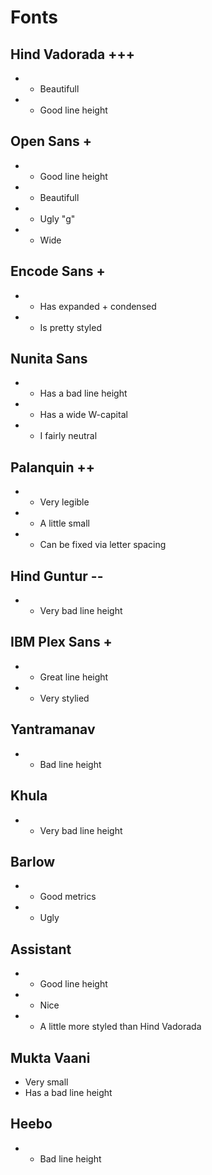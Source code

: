 # Fonts


## Hind Vadorada +++

* + Beautifull
* + Good line height

## Open Sans +

* + Good line height
* + Beautifull
* - Ugly "g"
* - Wide

## Encode Sans +

* + Has expanded + condensed
* - Is pretty styled

## Nunita Sans

* - Has a bad line height
* - Has a wide W-capital
* + I fairly neutral

## Palanquin ++

* + Very legible
* - A little small
* + Can be fixed via letter spacing

## Hind Guntur --

* - Very bad line height

## IBM Plex Sans +

* + Great line height
* - Very stylied

## Yantramanav

* - Bad line height

## Khula

* - Very bad line height

## Barlow

* + Good metrics
* - Ugly

## Assistant

* + Good line height
* + Nice
* - A little more styled than Hind Vadorada

## Mukta Vaani

* Very small
* Has a bad line height


## Heebo

* - Bad line height